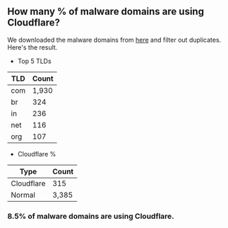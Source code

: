 ## How many % of malware domains are using Cloudflare?


We downloaded the malware domains from [here](https://urlhaus.abuse.ch) and filter out duplicates.
Here's the result.


[//]: # (start replacement)


- Top 5 TLDs

| TLD | Count |
| --- | --- |
| com | 1,930 |
| br | 324 |
| in | 236 |
| net | 116 |
| org | 107 |


- Cloudflare %

| Type | Count |
| --- | --- |
| Cloudflare | 315 |
| Normal | 3,385 |


### 8.5% of malware domains are using Cloudflare.